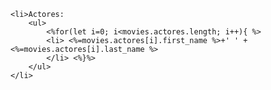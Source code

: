 <!-- <li>Para que me muestre a los actores....Pertence al género <%=movies.genre%> </li>  <%=movies.actores%>  -->

    <li>Actores:
        <ul>
            <%for(let i=0; i<movies.actores.length; i++){ %>
            <li> <%=movies.actores[i].first_name %>+' ' +<%=movies.actores[i].last_name %>
            </li> <%}%>
        </ul>
    </li>
